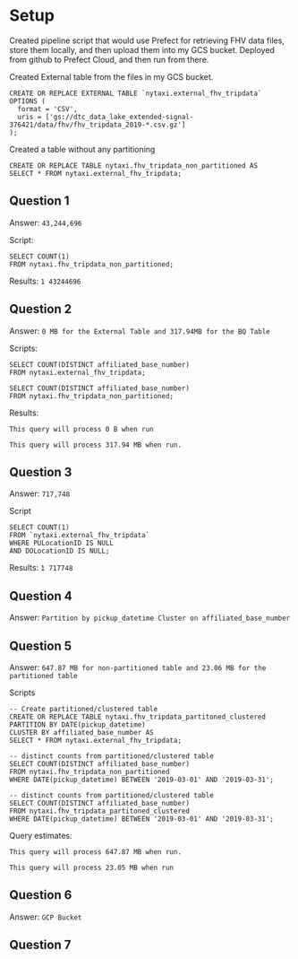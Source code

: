 
# Setup

Created pipeline script that would use Prefect for retrieving FHV data files, store them locally, and then upload them into my GCS bucket.
Deployed from github to Prefect Cloud, and then run from there.

Created External table from the files in my GCS bucket.
```
CREATE OR REPLACE EXTERNAL TABLE `nytaxi.external_fhv_tripdata`
OPTIONS (
  format = 'CSV',
  uris = ['gs://dtc_data_lake_extended-signal-376421/data/fhv/fhv_tripdata_2019-*.csv.gz']
);
```

Created a table without any partitioning
```
CREATE OR REPLACE TABLE nytaxi.fhv_tripdata_non_partitioned AS
SELECT * FROM nytaxi.external_fhv_tripdata;
```

## Question 1

Answer: `43,244,696`

Script:
```
SELECT COUNT(1)
FROM nytaxi.fhv_tripdata_non_partitioned;
```
Results: `1	43244696`

## Question 2

Answer: `0 MB for the External Table and 317.94MB for the BQ Table`

Scripts:
```
SELECT COUNT(DISTINCT affiliated_base_number)
FROM nytaxi.external_fhv_tripdata;

SELECT COUNT(DISTINCT affiliated_base_number)
FROM nytaxi.fhv_tripdata_non_partitioned;
```

Results:
```
This query will process 0 B when run

This query will process 317.94 MB when run.
```

## Question 3

Answer: `717,748`

Script
```
SELECT COUNT(1)
FROM `nytaxi.external_fhv_tripdata`
WHERE PULocationID IS NULL
AND DOLocationID IS NULL;
```

Results: `1	717748`

## Question 4

Answer: `Partition by pickup_datetime Cluster on affiliated_base_number`


## Question 5

Answer: `647.87 MB for non-partitioned table and 23.06 MB for the partitioned table`

Scripts
```
-- Create partitioned/clustered table
CREATE OR REPLACE TABLE nytaxi.fhv_tripdata_partitoned_clustered
PARTITION BY DATE(pickup_datetime)
CLUSTER BY affiliated_base_number AS
SELECT * FROM nytaxi.external_fhv_tripdata;

-- distinct counts from partitioned/clustered table
SELECT COUNT(DISTINCT affiliated_base_number)
FROM nytaxi.fhv_tripdata_non_partitioned
WHERE DATE(pickup_datetime) BETWEEN '2019-03-01' AND '2019-03-31';

-- distinct counts from partitioned/clustered table
SELECT COUNT(DISTINCT affiliated_base_number)
FROM nytaxi.fhv_tripdata_partitoned_clustered
WHERE DATE(pickup_datetime) BETWEEN '2019-03-01' AND '2019-03-31';
```

Query estimates:
```
This query will process 647.87 MB when run.

This query will process 23.05 MB when run
```

## Question 6

Answer: `GCP Bucket`

## Question 7

